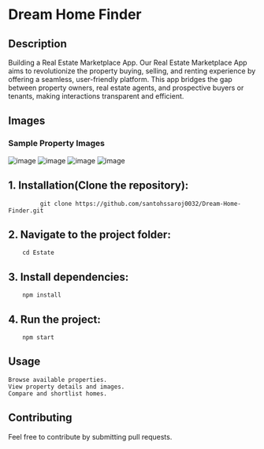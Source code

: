 # Dream Home Finder  

## Description  
Building a Real Estate Marketplace App. Our Real Estate Marketplace App aims to revolutionize the property buying, selling, and renting experience by offering a seamless, user-friendly platform. This app bridges the gap between property owners, real estate agents, and prospective buyers or tenants, making interactions transparent and efficient.  

## Images  
### Sample Property Images  
![image](https://github.com/user-attachments/assets/f86c0e3f-e993-47fc-9af3-dc800db619b4)
![image](https://github.com/user-attachments/assets/2febfb95-7770-4274-a0f8-f84a1bf2235b)
![image](https://github.com/user-attachments/assets/712ebd07-c902-4228-bf7a-04bb62537845)
![image](https://github.com/user-attachments/assets/58a2cee8-741d-4905-a189-9f127989a5e6)

## 1. Installation(Clone the repository):  
    
             git clone https://github.com/santohssaroj0032/Dream-Home-Finder.git
 ## 2. Navigate to the project folder:
        cd Estate

## 3. Install dependencies:
        npm install

## 4. Run the project:
        npm start

## Usage
    Browse available properties.
    View property details and images.
    Compare and shortlist homes.  



## Contributing
Feel free to contribute by submitting pull requests.      
 
     
